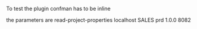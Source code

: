 To test the plugin confman has to be inline

the parameters are
                <executions>
                    <execution>
                        <goals>
                            <goal>read-project-properties</goal>
                        </goals>
                        <configuration>
                            <server>localhost</server>
                            <app>SALES</app>
                            <env>prd</env>
                            <version>1.0.0</version>
                            <port>8082</port>
                        </configuration>
                    </execution>
                </executions>